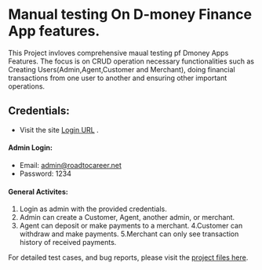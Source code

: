 # Manual testing On D-money Finance App features.
This Project invloves comprehensive maual testing pf Dmoney Apps Features. The focus is on CRUD operation necessary functionalities such as Creating Users(Admin,Agent,Customer and Merchant), doing financial transactions from one user to another and ensuring other important operations.
## Credentials:
- Visit the site [Login URL](https://master.d1zgfbpp372908.amplifyapp.com/) .
#### Admin Login:
- Email: admin@roadtocareer.net
- Password: 1234
#### General Activites:
1. Login as admin with the provided credentials.
2. Admin can create a Customer, Agent, another admin, or merchant.
3. Agent can deposit or make payments to a merchant.
4.Customer can withdraw and make payments.
5.Merchant can only see transaction history of received payments.

For detailed test cases, and bug reports, please visit the [project files here](https://drive.google.com/drive/folders/1mOtkbkHKnPBcwk1wWhHttm1iDLFwGQEV?usp=sharing).
